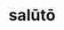 ---
title: salūtō
meaning: to greet
ch: seven
pos: verb
inf: salūtāre
secondppstem: salūt
infend: āre
conjugation: first
derivatives: salutation, salutatorian
mt: yes
mt5thru7: yes
---